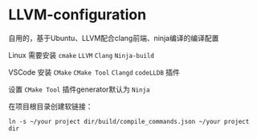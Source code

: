 # LLVM-configuration

自用的，基于Ubuntu、LLVM配合clang前端、ninja编译的编译配置

Linux 需要安装 `cmake` `LLVM` `Clang` `Ninja-build`

VSCode 安装 `CMake` `CMake Tool` `Clangd` `codeLLDB` 插件

设置 `CMake Tool` 插件generator默认为 `Ninja`

在项目根目录创建软链接：

```shell
ln -s ~/your project dir/build/compile_commands.json ~/your project dir
```
